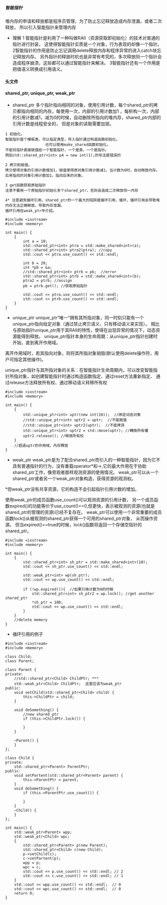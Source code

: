 ##### 智能指针 
堆内存的申请和释放都是程序员管理，为了防止忘记释放造成内存泄漏，或者二次释放，
所以引入智能指针来管理内存

+ 理解
1  智能指针是利用了一种叫做RAII（资源获取即初始化）的技术对普通的指针进行封装，
这使得智能指针实质是一个对象，行为表现的却像一个指针。
2智能指针的作用是防止忘记调用delete释放内存和程序异常的进入catch块忘记释放内存。
另外指针的释放时机也是非常有考究的，多次释放同一个指针会造成程序崩溃，这些都可以通过智能指针来解决。
3智能指针还有一个作用是把值语义转换成引用语义。

#### 头文件 <memory>
#### shared_ptr, unique_ptr, weak_ptr

+ shared_ptr
  多个指针指向相同的对象，使用引用计数，每个shared_ptr的拷贝都指向相同的内存，每使用一次，内部的引用计数加1
  ，每析构一次，内部的引用计数减1，减为0的时候，自动删除所指向的堆内存，shared_ptr内部的引用计数是线程安全的，
  但是对象的读取需要加锁。
```
1 初始化。
智能指针是个模板类，可以指定类型，传入指针通过构造函数初始化。
                  也可以使用make_shared函数初始化。
不能将指针直接赋值给一个智能指针，一个是类，一个是指针。
例如std::shared_ptr<int> p4 = new int(1);的写法是错误的

2 拷贝和赋值。
拷贝使得对象的引用计数增加1，赋值使得原对象引用计数减1，当计数为0时，自动释放内存。
后来指向的对象引用计数加1，指向后来的对象。

3 get函数获取原始指针
注意不要用一个原始指针初始化多个shared_ptr，否则会造成二次释放同一内存

4* 注意避免循环引用，shared_ptr的一个最大的陷阱是循环引用，循环，循环引用会导致堆内存无法正确释放，导致内存泄漏。
循环引用在weak_ptr中介绍。
```
```
#include <iostream>
#include <memory>

int main() {
	{
		int a = 10;
		std::shared_ptr<int> ptra = std::make_shared<int>(a);
		std::shared_ptr<int> ptra2(ptra); //copy
		std::cout << ptra.use_count() << std::endl;

		int b = 20;
		int *pb = &a;
		//std::shared_ptr<int> ptrb = pb;  //error
		std::shared_ptr<int> ptrb = std::make_shared<int>(b);
	    ptra2 = ptrb; //assign
		pb = ptrb.get(); //获取原始指针

		std::cout << ptra.use_count() << std::endl;
		std::cout << ptrb.use_count() << std::endl;
	}
}
```
+ unique_ptr
unique_ptr“唯一”拥有其所指对象，同一时刻只能有一个unique_ptr指向给定对象（通过禁止拷贝语义、只有移动语义来实现）。
相比与原始指针unique_ptr用于其RAII的特性，使得在出现异常的情况下，动态资源能得到释放。
unique_ptr指针本身的生命周期：从unique_ptr指针创建时开始，直到离开作用域。

离开作用域时，若其指向对象，则将其所指对象销毁(默认使用delete操作符，用户可指定其他操作)。

unique_ptr指针与其所指对象的关系：在智能指针生命周期内，可以改变智能指针所指对象，如创建智能指针时通过构造函数指定、通过reset方法重新指定、
通过release方法释放所有权、通过移动语义转移所有权
```
#include <iostream>
#include <memory>

int main() {
	{
		std::unique_ptr<int> uptr(new int(10));  //绑定动态对象
		//std::unique_ptr<int> uptr2 = uptr;  //不能賦值
		//std::unique_ptr<int> uptr2(uptr);  //不能拷貝
		std::unique_ptr<int> uptr2 = std::move(uptr); //轉換所有權
		uptr2.release(); //释放所有权
	}
	//超過uptr的作用域，內存釋放
}
```
+ weak_ptr
weak_ptr是为了配合shared_ptr而引入的一种智能指针，因为它不具有普通指针的行为，没有重载operator*和->,它的最大作用在于协助shared_ptr工作，像旁观者那样观测资源的使用情况。
weak_ptr可以从一个shared_ptr或者另一个weak_ptr对象构造，获得资源的观测权。

*但weak_ptr没有共享资源，它的构造不会引起指针引用计数的增加。

使用weak_ptr的成员函数use_count()可以观测资源的引用计数，
另一个成员函数expired()的功能等价于use_count()==0,但更快，表示被观测的资源(也就是shared_ptr的管理的资源)已经不复存在。
weak_ptr可以使用一个非常重要的成员函数lock()从被观测的shared_ptr获得一个可用的shared_ptr对象， 从而操作资源。
但当expired()==true的时候，lock()函数将返回一个存储空指针的shared_ptr。
```
#include <iostream>
#include <memory>

int main() {
	{
		std::shared_ptr<int> sh_ptr = std::make_shared<int>(10);
		std::cout << sh_ptr.use_count() << std::endl;

		std::weak_ptr<int> wp(sh_ptr);
		std::cout << wp.use_count() << std::endl;

		if (!wp.expired()){  //如果引用计数为0的时候
			std::shared_ptr<int> sh_ptr2 = wp.lock(); //get another shared_ptr
			*sh_ptr = 100;
			std::cout << wp.use_count() << std::endl;
		}
	}
	//delete memory
}
```
+ 循环引用的例子
```
#include <iostream>
#include <memory>

class Child;
class Parent;

class Parent {
private:
    //std::shared_ptr<Child> ChildPtr; *** 
    std::weak_ptr<Child> ChildPtr;  这里应该为weak_ptr
public:
    void setChild(std::shared_ptr<Child> child) {
        this->ChildPtr = child;
    }

    void doSomething() {
        //new shared_ptr
        if (this->ChildPtr.lock()) {

        }
    }

    ~Parent() {
    }
};

class Child {
private:
    std::shared_ptr<Parent> ParentPtr;
public:
    void setPartent(std::shared_ptr<Parent> parent) {
        this->ParentPtr = parent;
    }
    void doSomething() {
        if (this->ParentPtr.use_count()) {

        }
    }
    ~Child() {
    }
};

int main() {
    std::weak_ptr<Parent> wpp;
    std::weak_ptr<Child> wpc;
    {
        std::shared_ptr<Parent> p(new Parent);
        std::shared_ptr<Child> c(new Child);
        p->setChild(c);
        c->setPartent(p);
        wpp = p;
        wpc = c;
        std::cout << p.use_count() << std::endl; // 2
        std::cout << c.use_count() << std::endl; // 1
    }
    std::cout << wpp.use_count() << std::endl;  // 0
    std::cout << wpc.use_count() << std::endl;  // 0
    return 0;
}
```
